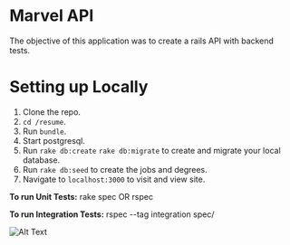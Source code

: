 # Marvel API

The objective of this application was to create a rails API with backend tests.

# Setting up Locally

1. Clone the repo.
2. `cd /resume`.
3. Run `bundle`.
4. Start postgresql.
5. Run `rake db:create` `rake db:migrate` to create and migrate your local database.
6. Run `rake db:seed` to create the jobs and degrees.
7. Navigate to `localhost:3000` to visit and view site.

**To run Unit Tests:**
rake spec OR rspec

**To run Integration Tests:**
rspec --tag integration spec/

![Alt Text](https://media1.tenor.com/images/ea7341c2a9e1faf6c1ffff361e683cdc/tenor.gif?itemid=4947851)
